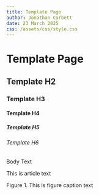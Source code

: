 ```yaml
---
title: Template Page
author: Jonathan Corbett
date: 23 March 2025
css: /assets/css/style.css
---
```


# Template Page

## Template H2

### Template H3

#### Template H4

##### Template H5

###### Template H6

Body Text

<!-- article -->
This is article text

<!--figcaption-->

Figure 1. This is figure caption text